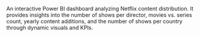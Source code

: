 An interactive Power BI dashboard analyzing Netflix content distribution. It provides insights into the number of shows per director, movies vs. series count, yearly content additions, and the number of shows per country through dynamic visuals and KPIs.
